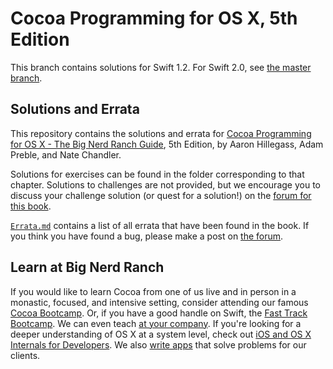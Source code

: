 # Cocoa Programming for OS X, 5th Edition

This branch contains solutions for Swift 1.2.  For Swift 2.0, see [the master branch](../../.).

## Solutions and Errata

This repository contains the solutions and errata for [Cocoa Programming for OS X - The Big Nerd Ranch Guide][book],
5th Edition, by Aaron Hillegass, Adam Preble, and Nate Chandler.

Solutions for exercises can be found in the folder corresponding to that chapter.
Solutions to challenges are not provided, but we encourage you to discuss your
challenge solution (or quest for a solution!) on the [forum for this book][forum].

[`Errata.md`](./Errata.md) contains a list of all errata that have
been found in the book. If you think you have found a bug, please make a post
on [the forum][forum].

## Learn at Big Nerd Ranch

If you would like to learn Cocoa from one of us live and in person in a monastic,
focused, and intensive setting, consider attending
our famous [Cocoa Bootcamp][bootcamp]. Or, if you have a good handle on Swift,
the [Fast Track Bootcamp][fast-track].
We can even teach [at your company][corp].
If you're looking for a deeper understanding of OS X at a system level,
check out [iOS and OS X Internals for Developers][adv-osx].
We also [write apps][dev] that solve problems for our clients.

[book]: https://www.bignerdranch.com/we-write/cocoa-programming/
[forum]: http://forums.bignerdranch.com/viewforum.php?f=511
[bootcamp]: https://training.bignerdranch.com/classes/beginning-cocoa
[fast-track]: https://training.bignerdranch.com/classes/cocoa-i-bootcamp
[adv-osx]: https://training.bignerdranch.com/classes/ios-and-os-x-internals-for-developers
[corp]: https://www.bignerdranch.com/we-teach/corporate-training/
[dev]: https://www.bignerdranch.com/we-develop/
